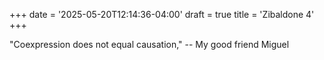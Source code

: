 +++
date = '2025-05-20T12:14:36-04:00'
draft = true
title = 'Zibaldone 4'
+++

"Coexpression does not equal causation," -- My good friend Miguel
